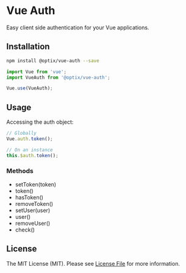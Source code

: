 # Vue Auth

Easy client side authentication for your Vue applications.

## Installation

```bash
npm install @optix/vue-auth --save
```

```javascript
import Vue from 'vue';
import VueAuth from '@optix/vue-auth';

Vue.use(VueAuth);
```

## Usage

Accessing the auth object:

```javascript
// Globally
Vue.auth.token();

// On an instance
this.$auth.token();
```

### Methods

* setToken(token)
* token()
* hasToken()
* removeToken()
* setUser(user)
* user()
* removeUser()
* check()

## License

The MIT License (MIT). Please see [License File](LICENSE.md) for more information.
